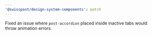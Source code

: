 ```yaml
---
'@swisspost/design-system-components': patch
---
```


Fixed an issue where `post-accordion` placed inside inactive tabs would throw animation errors.
